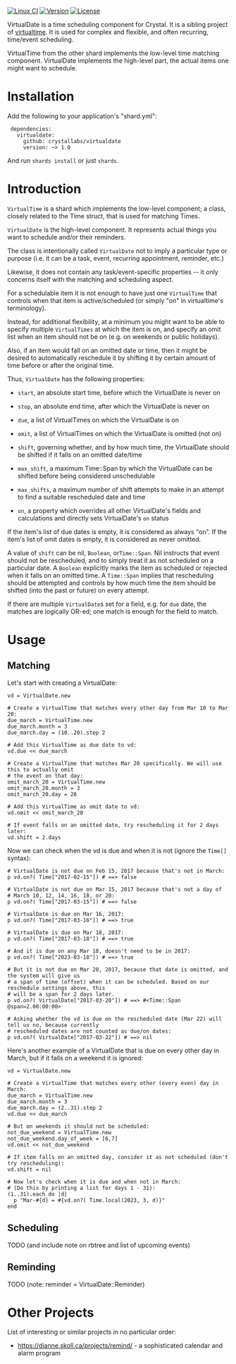 [![Linux CI](https://github.com/crystallabs/virtualdate/workflows/Linux%20CI/badge.svg)](https://github.com/crystallabs/virtualdate/actions?query=workflow%3A%22Linux+CI%22+event%3Apush+branch%3Amaster)
[![Version](https://img.shields.io/github/tag/crystallabs/virtualdate.svg?maxAge=360)](https://github.com/crystallabs/virtualdate/releases/latest)
[![License](https://img.shields.io/github/license/crystallabs/virtualdate.svg)](https://github.com/crystallabs/virtualdate/blob/master/LICENSE)

VirtualDate is a time scheduling component for Crystal. It is a sibling project of [virtualtime](https://github.com/crystallabs/virtualtime).
It is used for complex and flexible, and often recurring, time/event scheduling.

VirtualTime from the other shard implements the low-level time matching component.
VirtualDate implements the high-level part, the actual items one might want to schedule.

# Installation

Add the following to your application's "shard.yml":

```
 dependencies:
   virtualdate:
     github: crystallabs/virtualdate
     version: ~> 1.0
```

And run `shards install` or just `shards`.

# Introduction

`VirtualTime` is a shard which implements the low-level component; a class, closely related to the Time struct,
that is used for matching Times.

`VirtualDate` is the high-level component. It represents actual things you want to schedule and/or their reminders.

The class is intentionally called `VirtualDate` not to imply a particular type or purpose
(i.e. it can be a task, event, recurring appointment, reminder, etc.)

Likewise, it does not contain any task/event-specific properties -- it only concerns itself with
the matching and scheduling aspect.

For a schedulable item it is not enough to have just one `VirtualTime` that controls
when that item is active/scheduled (or simply "on" in virtualtime's terminology).

Instead, for additional flexibility, at a minimum you might want to be able to specify multiple
`VirtualTimes` at which the item is on, and specify an omit list when an item
should not be on (e.g. on weekends or public holidays).

Also, if an item would fall on an omitted date or time, then it might be desired to automatically
reschedule it by shifting it by certain amount of time before or after the original time.

Thus, `VirtualDate` has the following properties:

- `start`, an absolute start time, before which the VirtualDate is never on
- `stop`, an absolute end time, after which the VirtualDate is never on

- `due`, a list of VirtualTimes on which the VirtualDate is on
- `omit`, a list of VirtualTimes on which the VirtualDate is omitted (not on)
- `shift`, governing whether, and by how much time, the VirtualDate should be shifted if it falls on an omitted date/time
- `max_shift`, a maximum Time::Span by which the VirtualDate can be shifted before being considered unschedulable
- `max_shifts`, a maximum number of shift attempts to make in an attempt to find a suitable rescheduled date and time

- `on`, a property which overrides all other VirtualDate's fields and calculations and directly sets VirtualDate's `on` status

If the item's list of due dates is empty, it is considered as always "on".
If the item's list of omit dates is empty, it is considered as never omitted.

A value of `shift` can be nil, `Boolean`, or`Time::Span`. Nil instructs that event should not be rescheduled,
and to simply treat it as not scheduled on a particular date. A `Boolean` explicitly marks the item as scheduled or rejected
when it falls on an omitted time. A `Time::Span` implies that rescheduling should be attempted and controls by
how much time the item should be shifted (into the past or future) on every attempt.

If there are multiple `VirtualDate`s set for a field, e.g. for `due` date, the matches are logically OR-ed;
one match is enough for the field to match.

# Usage

## Matching

Let's start with creating a VirtualDate:

```crystal
vd = VirtualDate.new

# Create a VirtualTime that matches every other day from Mar 10 to Mar 20:
due_march = VirtualTime.new
due_march.month = 3
due_march.day = (10..20).step 2

# Add this VirtualTime as due date to vd:
vd.due << due_march

# Create a VirtualTime that matches Mar 20 specifically. We will use this to actually omit
# the event on that day:
omit_march_20 = VirtualTime.new
omit_march_20.month = 3
omit_march_20.day = 20

# Add this VirtualTime as omit date to vd:
vd.omit << omit_march_20

# If event falls on an omitted date, try rescheduling it for 2 days later:
vd.shift = 2.days
```

Now we can check when the vd is due and when it is not (ignore the `Time[]` syntax):

```crystal
# VirtualDate is not due on Feb 15, 2017 because that's not in March:
p vd.on?( Time["2017-02-15"]) # ==> false

# VirtualDate is not due on Mar 15, 2017 because that's not a day of
# March 10, 12, 14, 16, 18, or 20:
p vd.on?( Time["2017-03-15"]) # ==> false

# VirtualDate is due on Mar 16, 2017:
p vd.on?( Time["2017-03-16"]) # ==> true

# VirtualDate is due on Mar 18, 2017:
p vd.on?( Time["2017-03-18"]) # ==> true

# And it is due on any Mar 18, doesn't need to be in 2017:
p vd.on?( Time["2023-03-18"]) # ==> true

# But it is not due on Mar 20, 2017, because that date is omitted, and the system will give us
# a span of time (offset) when it can be scheduled. Based on our reschedule settings above, this
# will be a span for 2 days later.
p vd.on?( VirtualDate["2017-03-20"]) # ==> #<Time::Span @span=2.00:00:00>

# Asking whether the vd is due on the rescheduled date (Mar 22) will tell us no, because currently
# rescheduled dates are not counted as due/on dates:
p vd.on?( VirtualDate["2017-03-22"]) # ==> nil
```

Here's another example of a VirtualDate that is due on every other day in March, but if it falls
on a weekend it is ignored:

```crystal
vd = VirtualDate.new

# Create a VirtualTime that matches every other (every even) day in March:
due_march = VirtualTime.new
due_march.month = 3
due_march.day = (2..31).step 2
vd.due << due_march

# But on weekends it should not be scheduled:
not_due_weekend = VirtualTime.new
not_due_weekend.day_of_week = [6,7]
vd.omit << not_due_weekend

# If item falls on an omitted day, consider it as not scheduled (don't try rescheduling):
vd.shift = nil

# Now let's check when it is due and when not in March:
# (Do this by printing a list for days 1 - 31):
(1..31).each do |d|
  p "Mar-#{d} = #{vd.on?( Time.local(2023, 3, d)}"
end
```

## Scheduling

TODO (and include note on rbtree and list of upcoming events)

## Reminding

TODO (note: reminder = VirtualDate::Reminder)

# Other Projects

List of interesting or similar projects in no particular order:

- https://dianne.skoll.ca/projects/remind/ - a sophisticated calendar and alarm program
